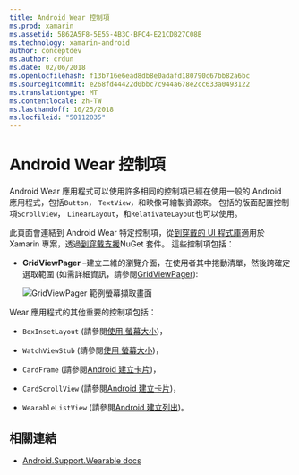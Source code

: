 ```yaml
---
title: Android Wear 控制項
ms.prod: xamarin
ms.assetid: 5B62A5F8-5E55-4B3C-BFC4-E21CDB27C08B
ms.technology: xamarin-android
author: conceptdev
ms.author: crdun
ms.date: 02/06/2018
ms.openlocfilehash: f13b716e6ead8db8e0adafd180790c67bb82a6bc
ms.sourcegitcommit: e268fd44422d0bbc7c944a678e2cc633a0493122
ms.translationtype: MT
ms.contentlocale: zh-TW
ms.lasthandoff: 10/25/2018
ms.locfileid: "50112035"
---
```

# <a name="android-wear-controls"></a>Android Wear 控制項

Android Wear 應用程式可以使用許多相同的控制項已經在使用一般的 Android 應用程式，包括`Button`， `TextView`，和映像可繪製資源來。 包括的版面配置控制項`ScrollView`， `LinearLayout`，和`RelativateLayout`也可以使用。

此頁面會連結到 Android Wear 特定控制項，從[到穿戴的 UI 程式庫](https://developer.android.com/training/wearables/apps/layouts.html#UiLibrary)適用於 Xamarin 專案，透過[到穿戴支援](http://www.nuget.org/packages/Xamarin.Android.Wear/)NuGet 套件。 這些控制項包括：

-   **GridViewPager** &ndash;建立二維的瀏覽介面，在使用者其中捲動清單，然後跨確定選取範圍 (如需詳細資訊，請參閱[GridViewPager](~/android/wear/user-interface/controls/gridviewpager.md)):

    ![GridViewPager 範例螢幕擷取畫面](images/gridviewpager.png)

Wear 應用程式的其他重要的控制項包括：

* `BoxInsetLayout` (請參閱[使用 螢幕大小](~/android/wear/screen-sizes.md))，

* `WatchViewStub` (請參閱[使用 螢幕大小](~/android/wear/screen-sizes.md))，

* `CardFrame` (請參閱[Android 建立卡片](https://developer.android.com/training/wearables/ui/cards.html))，

* `CardScrollView` (請參閱[Android 建立卡片](https://developer.android.com/training/wearables/ui/cards.html))，

* `WearableListView` (請參閱[Android 建立列出](https://developer.android.com/training/wearables/ui/lists.html))。


## <a name="related-links"></a>相關連結

- [Android.Support.Wearable docs](https://developer.android.com/reference/android/support/wearable/view/package-summary.html)

